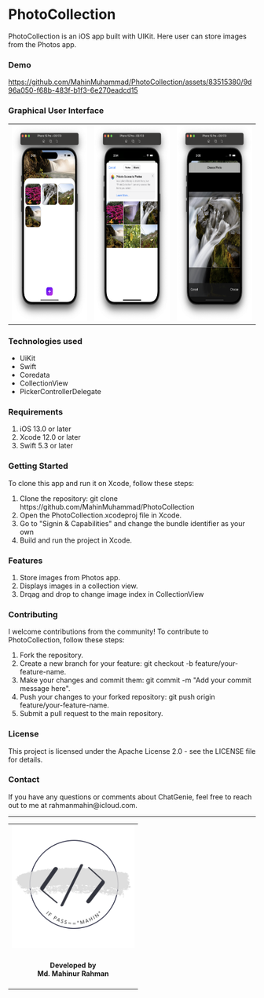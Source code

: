 <!-- Copyright 2023 Md. Mahinur Rahman-->
<!---->
<!-- Licensed under the Apache License, Version 2.0 (the "License");-->
<!-- you may not use this file except in compliance with the License.-->
<!-- You may obtain a copy of the License at-->
<!---->
<!--     http://www.apache.org/licenses/LICENSE-2.0-->
<!---->
<!-- Unless required by applicable law or agreed to in writing, software-->
<!-- distributed under the License is distributed on an "AS IS" BASIS,-->
<!-- WITHOUT WARRANTIES OR CONDITIONS OF ANY KIND, either express or implied.-->
<!-- See the License for the specific language governing permissions and-->
<!-- limitations under the License.-->

<h1>PhotoCollection</h1>
  PhotoCollection is an iOS app built with UIKit. Here user can store images from the Photos app.

<h3>Demo</h3>


https://github.com/MahinMuhammad/PhotoCollection/assets/83515380/9d96a050-f68b-483f-b1f3-6e270eadcd15



<h3>Graphical User Interface</h3>
  <table style="border:none">
    <tr>
        <td><img src="Documentation/one.png" height="400"></td>
        <td><img src="Documentation/two.png" height="400"></td>
        <td><img src="Documentation/three.png" height="400"></td>
     </tr>
  </table>

  <h3>Technologies used</h3>
  <ul>
    <li>UiKit</li>
    <li>Swift</li>
    <li>Coredata</li>
    <li>CollectionView</li>
    <li>PickerControllerDelegate</li>
  </ul>
  
  <h3>Requirements</h3>
    <ol>
        <li>iOS 13.0 or later</li>
        <li>Xcode 12.0 or later</li>
        <li>Swift 5.3 or later</li>
    </ol>

<h3>Getting Started</h3>
  To clone this app and run it on Xcode, follow these steps:

<ol>
    <li>Clone the repository: git clone https://github.com/MahinMuhammad/PhotoCollection</li>
    <li>Open the PhotoCollection.xcodeproj file in Xcode.</li>
    <li>Go to "Signin & Capabilities" and change the bundle identifier as your own</li>
    <li>Build and run the project in Xcode.</li>
</ol> 
  
<h3>Features</h3>

<ol>
  <li>Store images from Photos app.</li>
  <li>Displays images in a collection view.</li>
  <li>Drqag and drop to change image index in CollectionView</li>
</ol>  
    
<h3>Contributing</h3>
  I welcome contributions from the community! To contribute to PhotoCollection, follow these steps:

<ol>
    <li>Fork the repository.</li>
    <li>Create a new branch for your feature: git checkout -b feature/your-feature-name.</li>
    <li>Make your changes and commit them: git commit -m "Add your commit message here".</li>
    <li>Push your changes to your forked repository: git push origin feature/your-feature-name.</li>
    <li>Submit a pull request to the main repository.</li>
</ol>
  
<h3>License</h3>
  This project is licensed under the Apache License 2.0 - see the LICENSE file for details.

<h3>Contact</h3>
  If you have any questions or comments about ChatGenie, feel free to reach out to me at rahmanmahin@icloud.com.

<hr>
<table style="border:none">
  <tr>  
    <td align="center"><img src="Documentation/mahinsLogo.png" height="250" width="250"></h4></td>
  </tr>
  <tr>  
    <td align="center"><h4>Developed by <br> Md. Mahinur Rahman</h4></td>
  </tr>
</table>
